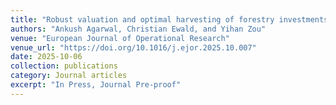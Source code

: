 ```yaml
---
title: "Robust valuation and optimal harvesting of forestry investments under catastrophe risk and parameter uncertainty"
authors: "Ankush Agarwal, Christian Ewald, and Yihan Zou"
venue: "European Journal of Operational Research"
venue_url: "https://doi.org/10.1016/j.ejor.2025.10.007"
date: 2025-10-06
collection: publications
category: Journal articles
excerpt: "In Press, Journal Pre-proof"
---
```

